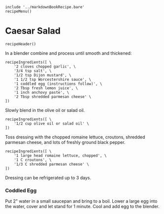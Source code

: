 ~~~ markdown-script
include '../markdownBookRecipe.bare'
recipeMenu()
~~~

# Caesar Salad

~~~ markdown-script
recipeHeader()
~~~

In a blender combine and process until smooth and thickened:

~~~ markdown-script
recipeIngredients([ \
    '2 cloves chopped garlic', \
    '3/4 tsp salt', \
    '1/2 tsp Dijon mustard', \
    '1 1/2 tsp Worcestershire sauce', \
    '1 coddled egg (instructions follow)', \
    '2 Tbsp fresh lemon juice', \
    '1 inch anchovy paste', \
    '2 Tbsp shredded parmesan cheese' \
])
~~~

Slowly blend in the olive oil or salad oil.

~~~ markdown-script
recipeIngredients([ \
    '1/2 cup olive oil or salad oil' \
])
~~~

Toss dressing with the chopped romaine lettuce, croutons, shredded parmesan cheese, and lots of
freshly ground black pepper.

~~~ markdown-script
recipeIngredients([ \
    '1 large head romaine lettuce, chopped', \
    '1 C croutons', \
    '1/3 C shredded parmesan cheese' \
])
~~~

Dressing can be refrigerated up to 3 days.


### Coddled Egg

Put 2" water in a small saucepan and bring to a boil. Lower a large egg into the water, cover and
let stand for 1 minute. Cool and add egg to the blender.
